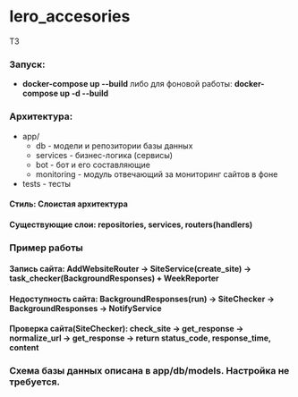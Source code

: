 # lero_accesories
ТЗ


### Запуск:
- **docker-compose up --build** либо для фоновой работы: **docker-compose up -d --build**

### Архитектура:
- app/
  - db - модели и репозитории базы данных
  - services - бизнес-логика (сервисы)
  - bot - бот и его составляющие
  - monitoring - модуль отвечающий за мониторинг сайтов в фоне
- tests - тесты

#### Стиль: Слоистая архитектура
#### Существующие слои: repositories, services, routers(handlers)

### Пример работы
#### Запись сайта: AddWebsiteRouter -> SiteService(create_site) -> task_checker(BackgroundResponses) + WeekReporter
#### Недоступность сайта: BackgroundResponses(run) -> SiteChecker -> BackgroundResponses -> NotifyService
#### Проверка сайта(SiteChecker): check_site -> get_response -> normalize_url -> get_response -> return status_code, response_time, content

### Схема базы данных описана в app/db/models. **Настройка не требуется.**


